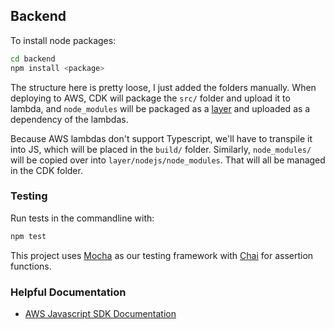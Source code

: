 ## Backend

To install node packages:
```bash
cd backend
npm install <package>
```

The structure here is pretty loose, I just added the folders manually. When deploying to AWS, CDK will package the `src/` folder and upload it to lambda, and `node_modules` will be packaged as a [layer](https://docs.aws.amazon.com/lambda/latest/dg/gettingstarted-concepts.html#gettingstarted-concepts-layer) and uploaded as a dependency of the lambdas.

Because AWS lambdas don't support Typescript, we'll have to transpile it into JS, which will be placed in the `build/` folder. Similarly, `node_modules/` will be copied over into `layer/nodejs/node_modules`. That will all be managed in the CDK folder.

### Testing
Run tests in the commandline with:
```bash
npm test
```
This project uses [Mocha](https://mochajs.org/) as our testing framework with [Chai](https://www.chaijs.com/api/) for assertion functions.

### Helpful Documentation
- [AWS Javascript SDK Documentation](https://docs.aws.amazon.com/AWSJavaScriptSDK/v3/latest/#getting-started)